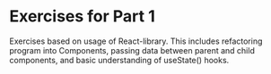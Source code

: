 # Exercises for Part 1

Exercises based on usage of React-library. This includes refactoring program into Components, passing data between parent and child components, and basic understanding of useState() hooks.
